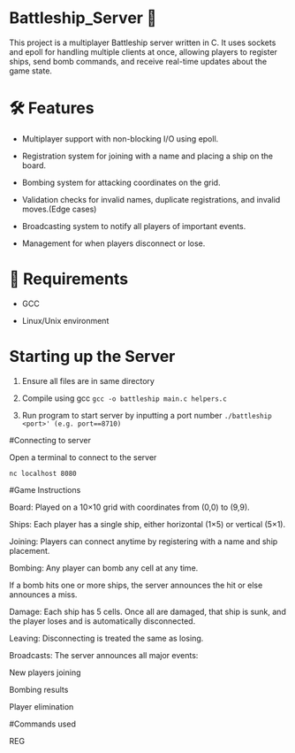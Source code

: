 # Battleship_Server 🎯

This project is a multiplayer Battleship server written in C.
It uses sockets and epoll for handling multiple clients at once, allowing players to register ships, send bomb commands, and receive real-time updates about the game state.

# 🛠️ Features

- Multiplayer support with non-blocking I/O using epoll.

- Registration system for joining with a name and placing a ship on the board.

- Bombing system for attacking coordinates on the grid.

- Validation checks for invalid names, duplicate registrations, and invalid moves.(Edge cases)

- Broadcasting system to notify all players of important events.

- Management for when players disconnect or lose.


# 🧰 Requirements

- GCC

- Linux/Unix environment

# Starting up the Server

1. Ensure all files are in same directory
2. Compile using gcc
`gcc -o battleship main.c helpers.c`

4. Run program to start server by inputting a port number
`./battleship <port>' (e.g. port==8710)`

#Connecting to server

Open a terminal to connect to the server

`nc localhost 8080`

#Game Instructions

Board: Played on a 10×10 grid with coordinates from (0,0) to (9,9).

Ships: Each player has a single ship, either horizontal (1×5) or vertical (5×1).

Joining: Players can connect anytime by registering with a name and ship placement.

Bombing: Any player can bomb any cell at any time.

If a bomb hits one or more ships, the server announces the hit or else announces a miss.

Damage: Each ship has 5 cells. Once all are damaged, that ship is sunk, and the player loses and is automatically disconnected.

Leaving: Disconnecting is treated the same as losing.

Broadcasts: The server announces all major events:

New players joining

Bombing results

Player elimination 

#Commands used 

REG 








  
